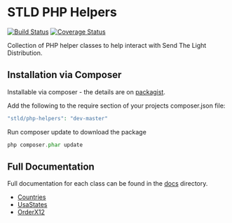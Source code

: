 STLD PHP Helpers
================

[![Build Status](https://travis-ci.org/STLD/php-helpers.svg?branch=master)](https://travis-ci.org/STLD/php-helpers)
[![Coverage Status](https://coveralls.io/repos/STLD/php-helpers/badge.png)](https://coveralls.io/r/STLD/php-helpers)

Collection of PHP helper classes to help interact with Send The Light Distribution.

## Installation via Composer

Installable via composer - the details are on [packagist](https://packagist.org/packages/stld/php-helpers).

Add the following to the require section of your projects composer.json file:

```php
"stld/php-helpers": "dev-master"
```

Run composer update to download the package

```php
php composer.phar update
```

## Full Documentation

Full documentation for each class can be found in the [docs](docs) directory.

- [Countries](docs/Countries.md)
- [UsaStates](docs/UsaStates.md)
- [OrderX12](docs/OrderX12.md)
